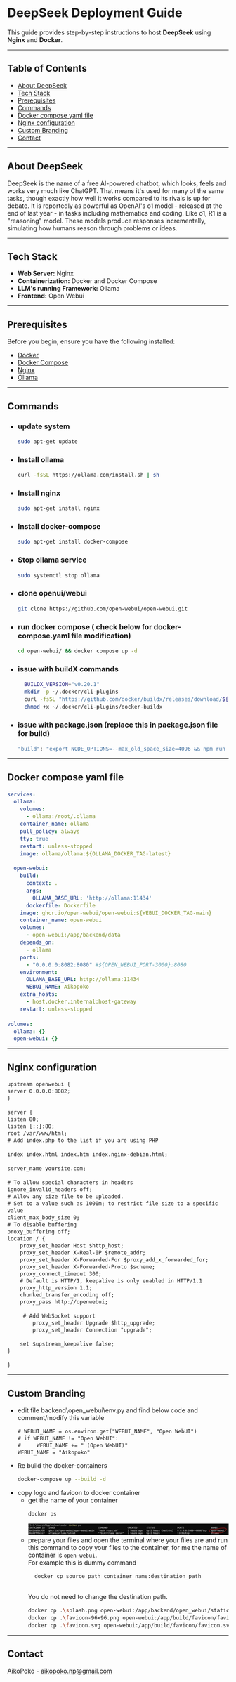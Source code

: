# DeepSeek Deployment Guide

This guide provides step-by-step instructions to host **DeepSeek** using **Nginx** and **Docker**.

---

## Table of Contents

- [About DeepSeek](#about-deepseek)
- [Tech Stack](#tech-stack)
- [Prerequisites](#prerequisites)
- [Commands](#commands)
- [Docker compose yaml file](#docker-compose-yaml-file)
- [Nginx configuration](#nginx-configuration)
- [Custom Branding](#custom-branding)
- [Contact](#contact)

---

## About DeepSeek

DeepSeek is the name of a free AI-powered chatbot, which looks, feels and works very much like ChatGPT.
That means it's used for many of the same tasks, though exactly how well it works compared to its rivals is up for debate.
It is reportedly as powerful as OpenAI's o1 model - released at the end of last year - in tasks including mathematics and coding.
Like o1, R1 is a "reasoning" model. These models produce responses incrementally, simulating how humans reason through problems or ideas.

---

## Tech Stack

- **Web Server:** Nginx
- **Containerization:** Docker and Docker Compose
- **LLM's running Framework:** Ollama 
- **Frontend:** Open Webui

---

## Prerequisites

Before you begin, ensure you have the following installed:

- [Docker](https://docs.docker.com/get-docker/)
- [Docker Compose](https://docs.docker.com/compose/install/)
- [Nginx](https://nginx.org/en/docs/install.html)
- [Ollama](https://ollama.com/download)

---

## Commands
- ### update system
  ```bash
  sudo apt-get update
  ```
- ### Install ollama
  ```bash
  curl -fsSL https://ollama.com/install.sh | sh
  ```
- ### Install nginx
  ```bash
  sudo apt-get install nginx
  ```
- ### Install docker-compose
  ```bash
  sudo apt-get install docker-compose
  ```
- ### Stop ollama service
  ```bash
  sudo systemctl stop ollama
  ```
- ### clone openui/webui
  ```bash
  git clone https://github.com/open-webui/open-webui.git
  ```
- ### run docker compose ( check below for docker-compose.yaml file modification)
  ```bash
  cd open-webui/ && docker compose up -d
  ```
- ### issue with buildX commands
  ```bash
    BUILDX_VERSION="v0.20.1"
    mkdir -p ~/.docker/cli-plugins
    curl -fsSL "https://github.com/docker/buildx/releases/download/${BUILDX_VERSION}/buildx-${BUILDX_VERSION}.linux-amd64" -o ~/.docker/cli-plugins/docker-buildx
    chmod +x ~/.docker/cli-plugins/docker-buildx
  ```
- ### issue with package.json (replace this in package.json file for build)
  ```bash
  "build": "export NODE_OPTIONS=--max_old_space_size=4096 && npm run pyodide:fetch && vite build",
  ```

---
## Docker compose yaml file
  ```yaml
  services:
    ollama:
      volumes:
        - ollama:/root/.ollama
      container_name: ollama
      pull_policy: always
      tty: true
      restart: unless-stopped
      image: ollama/ollama:${OLLAMA_DOCKER_TAG-latest}
  
    open-webui:
      build:
        context: .
        args:
          OLLAMA_BASE_URL: 'http://ollama:11434'
        dockerfile: Dockerfile
      image: ghcr.io/open-webui/open-webui:${WEBUI_DOCKER_TAG-main}
      container_name: open-webui
      volumes:
        - open-webui:/app/backend/data
      depends_on:
        - ollama
      ports:
        - "0.0.0.0:8082:8080" #${OPEN_WEBUI_PORT-3000}:8080
      environment:
        OLLAMA_BASE_URL: http://ollama:11434
        WEBUI_NAME: Aikopoko
      extra_hosts:
        - host.docker.internal:host-gateway
      restart: unless-stopped
  
  volumes:
    ollama: {}
    open-webui: {}
  ```
---
## Nginx configuration
```nginx
upstream openwebui {
server 0.0.0.0:8082;
}

server {
listen 80;
listen [::]:80;
root /var/www/html;
# Add index.php to the list if you are using PHP

index index.html index.htm index.nginx-debian.html;

server_name yoursite.com;

# To allow special characters in headers
ignore_invalid_headers off;
# Allow any size file to be uploaded.
# Set to a value such as 1000m; to restrict file size to a specific value
client_max_body_size 0;
# To disable buffering
proxy_buffering off;
location / {
    proxy_set_header Host $http_host;
    proxy_set_header X-Real-IP $remote_addr;
    proxy_set_header X-Forwarded-For $proxy_add_x_forwarded_for;
    proxy_set_header X-Forwarded-Proto $scheme;
    proxy_connect_timeout 300;
    # Default is HTTP/1, keepalive is only enabled in HTTP/1.1
    proxy_http_version 1.1;
    chunked_transfer_encoding off;
    proxy_pass http://openwebui;

     # Add WebSocket support
        proxy_set_header Upgrade $http_upgrade;
        proxy_set_header Connection "upgrade";

    set $upstream_keepalive false;
}

}
```
---
## Custom Branding
- edit file backend\open_webui\env.py and find below code and comment/modify this variable
  ```.env
  # WEBUI_NAME = os.environ.get("WEBUI_NAME", "Open WebUI")
  # if WEBUI_NAME != "Open WebUI":
  #     WEBUI_NAME += " (Open WebUI)"
  WEBUI_NAME = "Aikopoko"
  ```
- Re build the docker-containers
  ```bash
  docker-compose up --build -d
  ```
- copy logo and favicon to docker container
  - get the name of your container
    ```bash
    docker ps
    ```
    ![docker-ps-screenshot](https://github.com/aikopoko/Deep-Seek-Nginx-Docker/blob/main/Screenshot%202025-03-03%20164454.png)
  - prepare your files and open the terminal where your files are and run this command to copy your files to the container, for me the name of container is `open-webui`.
    <br/> For example this is dummy command
    ```bash
      docker cp source_path container_name:destination_path
    ```
    <br/> You do not need to change the destination path.
    ```bash
    docker cp .\splash.png open-webui:/app/backend/open_webui/static/splash.png
    docker cp .\favicon-96x96.png open-webui:/app/build/favicon/favicon-96x96.png
    docker cp .\favicon.svg open-webui:/app/build/favicon/favicon.svg
    ```
---
## Contact

AikoPoko - [aikopoko.np@gmail.com](mailto:aikopoko.np@gmail.com)

